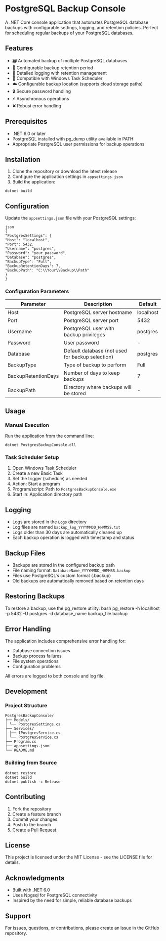 # PostgreSQL Backup Console

A .NET Core console application that automates PostgreSQL database backups with configurable settings, logging, and retention policies. Perfect for scheduling regular backups of your PostgreSQL databases.

## Features

- 🗃️ Automated backup of multiple PostgreSQL databases
- 📅 Configurable backup retention period
- 📝 Detailed logging with retention management
- 🔄 Compatible with Windows Task Scheduler
- ☁️ Configurable backup location (supports cloud storage paths)
- 🔒 Secure password handling
- ⚡ Asynchronous operations
- ❌ Robust error handling

## Prerequisites

- .NET 6.0 or later
- PostgreSQL installed with pg_dump utility available in PATH
- Appropriate PostgreSQL user permissions for backup operations

## Installation

1. Clone the repository or download the latest release
2. Configure the application settings in `appsettings.json`
3. Build the application:

```
dotnet build
```

## Configuration

Update the `appsettings.json` file with your PostgreSQL settings:

```
json
{
"PostgresSettings": {
"Host": "localhost",
"Port": 5432,
"Username": "postgres",
"Password": "your_password",
"Database": "postgres",
"BackupType": "Full",
"BackupRetentionDays": 7,
"BackupPath": "C:\\Your\\Backup\\Path"
}
}
```

### Configuration Parameters
| Parameter | Description | Default |
|-----------|-------------|---------|
| Host | PostgreSQL server hostname | localhost |
| Port | PostgreSQL server port | 5432 |
| Username | PostgreSQL user with backup privileges | postgres |
| Password | User password | - |
| Database | Default database (not used for backup selection) | postgres |
| BackupType | Type of backup to perform | Full |
| BackupRetentionDays | Number of days to keep backups | 7 |
| BackupPath | Directory where backups will be stored | - |

## Usage

### Manual Execution

Run the application from the command line:
```
dotnet PostgresBackupConsole.dll
```

### Task Scheduler Setup

1. Open Windows Task Scheduler
2. Create a new Basic Task
3. Set the trigger (schedule) as needed
4. Action: Start a program
5. Program/script: Path to `PostgresBackupConsole.exe`
6. Start in: Application directory path

## Logging

- Logs are stored in the `Logs` directory
- Log files are named `backup_log_YYYYMMDD_HHMMSS.txt`
- Logs older than 30 days are automatically cleaned up
- Each backup operation is logged with timestamp and status

## Backup Files

- Backups are stored in the configured backup path
- File naming format: `DatabaseName_YYYYMMDD_HHMMSS.backup`
- Files use PostgreSQL's custom format (.backup)
- Old backups are automatically removed based on retention days

## Restoring Backups

To restore a backup, use the pg_restore utility:
bash
pg_restore -h localhost -p 5432 -U postgres -d database_name backup_file.backup

## Error Handling

The application includes comprehensive error handling for:
- Database connection issues
- Backup process failures
- File system operations
- Configuration problems

All errors are logged to both console and log file.

## Development

### Project Structure
```
PostgresBackupConsole/
├── Models/
│ └── PostgresSettings.cs
├── Services/
│ ├── IPostgresService.cs
│ └── PostgresService.cs
├── Program.cs
├── appsettings.json
└── README.md
```

### Building from Source
```
dotnet restore
dotnet build
dotnet publish -c Release
```

## Contributing

1. Fork the repository
2. Create a feature branch
3. Commit your changes
4. Push to the branch
5. Create a Pull Request

## License

This project is licensed under the MIT License - see the LICENSE file for details.

## Acknowledgments

- Built with .NET 6.0
- Uses Npgsql for PostgreSQL connectivity
- Inspired by the need for simple, reliable database backups

## Support

For issues, questions, or contributions, please create an issue in the GitHub repository.
